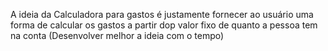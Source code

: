 A ideia da Calculadora para gastos é justamente fornecer ao usuário uma forma de calcular os gastos a partir dop valor fixo de quanto a pessoa tem na conta (Desenvolver melhor a ideia com o tempo)